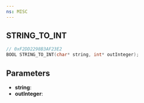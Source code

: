 ```yaml
---
ns: MISC
---
```

## STRING_TO_INT

```c
// 0xF2DD2298B3AF23E2
BOOL STRING_TO_INT(char* string, int* outInteger);
```

## Parameters
* **string**:
* **outInteger**:
